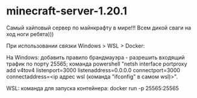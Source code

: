 # minecraft-server-1.20.1
Самый хайповый сервер по майнкрафту в мире!!! Всем дикой сваги на ход ноги ребята)))



При использовании связки Windows > WSL > Docker:

На Windows: добавить правило брандмауэра - разрешить входящий трафик по порту 25565; команда powershell "netsh interface portproxy add v4tov4 listenport=3000 listenaddress=0.0.0.0 connectport=3000 connectaddress=<ip адрес wsl (команда "ifconfig" в самом wsl)>".

WSL: команда для запуска контейнера: docker run -p 25565:25565 
